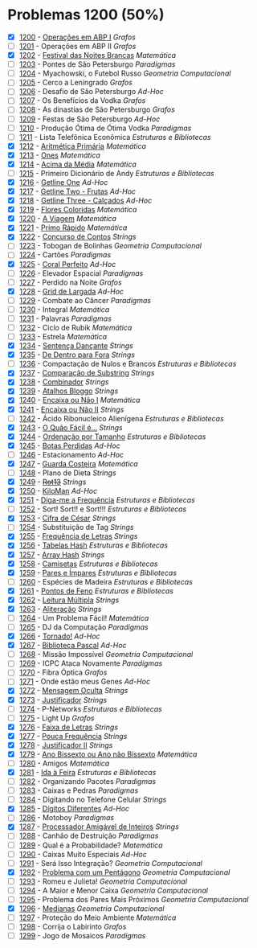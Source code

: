 # Problemas 1200 (50%)

- [x]  [1200](https://www.beecrowd.com.br/repository/UOJ_1200.html) - [Operações em ABP I](https://github.com/potigol/beecrowd/blob/master/src/1200/1200.poti) *Grafos*
- [ ]  [1201](https://www.beecrowd.com.br/repository/UOJ_1201.html) - Operações em ABP II *Grafos*
- [x]  [1202](https://www.beecrowd.com.br/repository/UOJ_1202.html) - [Festival das Noites Brancas](https://github.com/potigol/beecrowd/blob/master/src/1200/1202.poti) *Matemática*
- [ ]  [1203](https://www.beecrowd.com.br/repository/UOJ_1203.html) - Pontes de São Petersburgo *Paradigmas*
- [ ]  [1204](https://www.beecrowd.com.br/repository/UOJ_1204.html) - Myachowski, o Futebol Russo *Geometria Computacional*
- [ ]  [1205](https://www.beecrowd.com.br/repository/UOJ_1205.html) - Cerco a Leningrado *Grafos*
- [ ]  [1206](https://www.beecrowd.com.br/repository/UOJ_1206.html) - Desafio de São Petersburgo *Ad-Hoc*
- [ ]  [1207](https://www.beecrowd.com.br/repository/UOJ_1207.html) - Os Benefícios da Vodka *Grafos*
- [ ]  [1208](https://www.beecrowd.com.br/repository/UOJ_1208.html) - As dinastias de São Petersburgo *Grafos*
- [ ]  [1209](https://www.beecrowd.com.br/repository/UOJ_1209.html) - Festas de São Petersburgo *Ad-Hoc*
- [ ]  [1210](https://www.beecrowd.com.br/repository/UOJ_1210.html) - Produção Ótima de Ótima Vodka *Paradigmas*
- [ ]  [1211](https://www.beecrowd.com.br/repository/UOJ_1211.html) - Lista Telefônica Econômica *Estruturas e Bibliotecas*
- [x]  [1212](https://www.beecrowd.com.br/repository/UOJ_1212.html) - [Aritmética Primária](https://github.com/potigol/beecrowd/blob/master/src/1200/1212.poti) *Matemática*
- [x]  [1213](https://www.beecrowd.com.br/repository/UOJ_1213.html) - [Ones](https://github.com/potigol/beecrowd/blob/master/src/1200/1213.poti) *Matemática*
- [x]  [1214](https://www.beecrowd.com.br/repository/UOJ_1214.html) - [Acima da Média](https://github.com/potigol/beecrowd/blob/master/src/1200/1214.poti) *Matemática*
- [ ]  [1215](https://www.beecrowd.com.br/repository/UOJ_1215.html) - Primeiro Dicionário de Andy *Estruturas e Bibliotecas*
- [x]  [1216](https://www.beecrowd.com.br/repository/UOJ_1216.html) - [Getline One](https://github.com/potigol/beecrowd/blob/master/src/1200/1216.poti) *Ad-Hoc*
- [x]  [1217](https://www.beecrowd.com.br/repository/UOJ_1217.html) - [Getline Two - Frutas](https://github.com/potigol/beecrowd/blob/master/src/1200/1217.poti) *Ad-Hoc*
- [x]  [1218](https://www.beecrowd.com.br/repository/UOJ_1218.html) - [Getline Three - Calçados](https://github.com/potigol/beecrowd/blob/master/src/1200/1218.poti) *Ad-Hoc*
- [x]  [1219](https://www.beecrowd.com.br/repository/UOJ_1219.html) - [Flores Coloridas](https://github.com/potigol/beecrowd/blob/master/src/1200/1219.poti) *Matemática*
- [x]  [1220](https://www.beecrowd.com.br/repository/UOJ_1220.html) - [A Viagem](https://github.com/potigol/beecrowd/blob/master/src/1200/1220.poti) *Matemática*
- [x]  [1221](https://www.beecrowd.com.br/repository/UOJ_1221.html) - [Primo Rápido](https://github.com/potigol/beecrowd/blob/master/src/1200/1221.poti) *Matemática*
- [x]  [1222](https://www.beecrowd.com.br/repository/UOJ_1222.html) - [Concurso de Contos](https://github.com/potigol/beecrowd/blob/master/src/1200/1222.poti) *Strings*
- [ ]  [1223](https://www.beecrowd.com.br/repository/UOJ_1223.html) - Tobogan de Bolinhas *Geometria Computacional*
- [ ]  [1224](https://www.beecrowd.com.br/repository/UOJ_1224.html) - Cartões *Paradigmas*
- [x]  [1225](https://www.beecrowd.com.br/repository/UOJ_1225.html) - [Coral Perfeito](https://github.com/potigol/beecrowd/blob/master/src/1200/1225.poti) *Ad-Hoc*
- [ ]  [1226](https://www.beecrowd.com.br/repository/UOJ_1226.html) - Elevador Espacial *Paradigmas*
- [ ]  [1227](https://www.beecrowd.com.br/repository/UOJ_1227.html) - Perdido na Noite *Grafos*
- [x]  [1228](https://www.beecrowd.com.br/repository/UOJ_1228.html) - [Grid de Largada](https://github.com/potigol/beecrowd/blob/master/src/1200/1228.poti) *Ad-Hoc*
- [ ]  [1229](https://www.beecrowd.com.br/repository/UOJ_1229.html) - Combate ao Câncer *Paradigmas*
- [ ]  [1230](https://www.beecrowd.com.br/repository/UOJ_1230.html) - Integral *Matemática*
- [ ]  [1231](https://www.beecrowd.com.br/repository/UOJ_1231.html) - Palavras *Paradigmas*
- [ ]  [1232](https://www.beecrowd.com.br/repository/UOJ_1232.html) - Ciclo de Rubik *Matemática*
- [ ]  [1233](https://www.beecrowd.com.br/repository/UOJ_1233.html) - Estrela *Matemática*
- [x]  [1234](https://www.beecrowd.com.br/repository/UOJ_1234.html) - [Sentença Dançante](https://github.com/potigol/beecrowd/blob/master/src/1200/1234.poti) *Strings*
- [x]  [1235](https://www.beecrowd.com.br/repository/UOJ_1235.html) - [De Dentro para Fora](https://github.com/potigol/beecrowd/blob/master/src/1200/1235.poti) *Strings*
- [ ]  [1236](https://www.beecrowd.com.br/repository/UOJ_1236.html) - Compactação de Nulos e Brancos *Estruturas e Bibliotecas*
- [x]  [1237](https://www.beecrowd.com.br/repository/UOJ_1237.html) - [Comparação de Substring](https://github.com/potigol/beecrowd/blob/master/src/1200/1237.poti) *Strings*
- [x]  [1238](https://www.beecrowd.com.br/repository/UOJ_1238.html) - [Combinador](https://github.com/potigol/beecrowd/blob/master/src/1200/1238.poti) *Strings*
- [x]  [1239](https://www.beecrowd.com.br/repository/UOJ_1239.html) - [Atalhos Bloggo](https://github.com/potigol/beecrowd/blob/master/src/1200/1239.poti) *Strings*
- [x]  [1240](https://www.beecrowd.com.br/repository/UOJ_1240.html) - [Encaixa ou Não I](https://github.com/potigol/beecrowd/blob/master/src/1200/1240.poti) *Matemática*
- [x]  [1241](https://www.beecrowd.com.br/repository/UOJ_1241.html) - [Encaixa ou Não II](https://github.com/potigol/beecrowd/blob/master/src/1200/1241.poti) *Strings*
- [ ]  [1242](https://www.beecrowd.com.br/repository/UOJ_1242.html) - Ácido Ribonucleico Alienígena *Estruturas e Bibliotecas*
- [x]  [1243](https://www.beecrowd.com.br/repository/UOJ_1243.html) - [O Quão Fácil é...](https://github.com/potigol/beecrowd/blob/master/src/1200/1243.poti) *Strings*
- [x]  [1244](https://www.beecrowd.com.br/repository/UOJ_1244.html) - [Ordenação por Tamanho](https://github.com/potigol/beecrowd/blob/master/src/1200/1244.poti) *Estruturas e Bibliotecas*
- [x]  [1245](https://www.beecrowd.com.br/repository/UOJ_1245.html) - [Botas Perdidas](https://github.com/potigol/beecrowd/blob/master/src/1200/1245.poti) *Ad-Hoc*
- [ ]  [1246](https://www.beecrowd.com.br/repository/UOJ_1246.html) - Estacionamento *Ad-Hoc*
- [x]  [1247](https://www.beecrowd.com.br/repository/UOJ_1247.html) - [Guarda Costeira](https://github.com/potigol/beecrowd/blob/master/src/1200/1247.poti) *Matemática*
- [ ]  [1248](https://www.beecrowd.com.br/repository/UOJ_1248.html) - Plano de Dieta *Strings*
- [x]  [1249](https://www.beecrowd.com.br/repository/UOJ_1249.html) - [~~Rot13~~](https://github.com/potigol/beecrowd/blob/master/src/1200/1249.poti) *Strings*
- [x]  [1250](https://www.beecrowd.com.br/repository/UOJ_1250.html) - [KiloMan](https://github.com/potigol/beecrowd/blob/master/src/1200/1250.poti) *Ad-Hoc*
- [x]  [1251](https://www.beecrowd.com.br/repository/UOJ_1251.html) - [Diga-me a Frequência](https://github.com/potigol/beecrowd/blob/master/src/1200/1251.poti) *Estruturas e Bibliotecas*
- [ ]  [1252](https://www.beecrowd.com.br/repository/UOJ_1252.html) - Sort! Sort!! e Sort!!! *Estruturas e Bibliotecas*
- [x]  [1253](https://www.beecrowd.com.br/repository/UOJ_1253.html) - [Cifra de César](https://github.com/potigol/beecrowd/blob/master/src/1200/1253.poti) *Strings*
- [ ]  [1254](https://www.beecrowd.com.br/repository/UOJ_1254.html) - Substituição de Tag *Strings*
- [x]  [1255](https://www.beecrowd.com.br/repository/UOJ_1255.html) - [Frequência de Letras](https://github.com/potigol/beecrowd/blob/master/src/1200/1255.poti) *Strings*
- [x]  [1256](https://www.beecrowd.com.br/repository/UOJ_1256.html) - [Tabelas Hash](https://github.com/potigol/beecrowd/blob/master/src/1200/1256.poti) *Estruturas e Bibliotecas*
- [x]  [1257](https://www.beecrowd.com.br/repository/UOJ_1257.html) - [Array Hash](https://github.com/potigol/beecrowd/blob/master/src/1200/1257.poti) *Strings*
- [x]  [1258](https://www.beecrowd.com.br/repository/UOJ_1258.html) - [Camisetas](https://github.com/potigol/beecrowd/blob/master/src/1200/1258.poti) *Estruturas e Bibliotecas*
- [x]  [1259](https://www.beecrowd.com.br/repository/UOJ_1259.html) - [Pares e Ímpares](https://github.com/potigol/beecrowd/blob/master/src/1200/1259.poti) *Estruturas e Bibliotecas*
- [ ]  [1260](https://www.beecrowd.com.br/repository/UOJ_1260.html) - Espécies de Madeira *Estruturas e Bibliotecas*
- [x]  [1261](https://www.beecrowd.com.br/repository/UOJ_1261.html) - [Pontos de Feno](https://github.com/potigol/beecrowd/blob/master/src/1200/1261.poti) *Estruturas e Bibliotecas*
- [x]  [1262](https://www.beecrowd.com.br/repository/UOJ_1262.html) - [Leitura Múltipla](https://github.com/potigol/beecrowd/blob/master/src/1200/1262.poti) *Strings*
- [x]  [1263](https://www.beecrowd.com.br/repository/UOJ_1263.html) - [Aliteração](https://github.com/potigol/beecrowd/blob/master/src/1200/1263.poti) *Strings*
- [ ]  [1264](https://www.beecrowd.com.br/repository/UOJ_1264.html) - Um Problema Fácil! *Matemática*
- [ ]  [1265](https://www.beecrowd.com.br/repository/UOJ_1265.html) - DJ da Computação *Paradigmas*
- [x]  [1266](https://www.beecrowd.com.br/repository/UOJ_1266.html) - [Tornado!](https://github.com/potigol/beecrowd/blob/master/src/1200/1266.poti) *Ad-Hoc*
- [x]  [1267](https://www.beecrowd.com.br/repository/UOJ_1267.html) - [Biblioteca Pascal](https://github.com/potigol/beecrowd/blob/master/src/1200/1267.poti) *Ad-Hoc*
- [ ]  [1268](https://www.beecrowd.com.br/repository/UOJ_1268.html) - Missão Impossível *Geometria Computacional*
- [ ]  [1269](https://www.beecrowd.com.br/repository/UOJ_1269.html) - ICPC Ataca Novamente *Paradigmas*
- [ ]  [1270](https://www.beecrowd.com.br/repository/UOJ_1270.html) - Fibra Óptica *Grafos*
- [ ]  [1271](https://www.beecrowd.com.br/repository/UOJ_1271.html) - Onde estão meus Genes *Ad-Hoc*
- [x]  [1272](https://www.beecrowd.com.br/repository/UOJ_1272.html) - [Mensagem Oculta](https://github.com/potigol/beecrowd/blob/master/src/1200/1272.poti) *Strings*
- [x]  [1273](https://www.beecrowd.com.br/repository/UOJ_1273.html) - [Justificador](https://github.com/potigol/beecrowd/blob/master/src/1200/1273.poti) *Strings*
- [ ]  [1274](https://www.beecrowd.com.br/repository/UOJ_1274.html) - P-Networks *Estruturas e Bibliotecas*
- [ ]  [1275](https://www.beecrowd.com.br/repository/UOJ_1275.html) - Light Up *Grafos*
- [x]  [1276](https://www.beecrowd.com.br/repository/UOJ_1276.html) - [Faixa de Letras](https://github.com/potigol/beecrowd/blob/master/src/1200/1276.poti) *Strings*
- [x]  [1277](https://www.beecrowd.com.br/repository/UOJ_1277.html) - [Pouca Frequência](https://github.com/potigol/beecrowd/blob/master/src/1200/1277.poti) *Strings*
- [x]  [1278](https://www.beecrowd.com.br/repository/UOJ_1278.html) - [Justificador II](https://github.com/potigol/beecrowd/blob/master/src/1200/1278.poti) *Strings*
- [x]  [1279](https://www.beecrowd.com.br/repository/UOJ_1279.html) - [Ano Bissexto ou Ano não Bissexto](https://github.com/potigol/beecrowd/blob/master/src/1200/1279.poti) *Matemática*
- [ ]  [1280](https://www.beecrowd.com.br/repository/UOJ_1280.html) - Amigos *Matemática*
- [x]  [1281](https://www.beecrowd.com.br/repository/UOJ_1281.html) - [Ida à Feira](https://github.com/potigol/beecrowd/blob/master/src/1200/1281.poti) *Estruturas e Bibliotecas*
- [ ]  [1282](https://www.beecrowd.com.br/repository/UOJ_1282.html) - Organizando Pacotes *Paradigmas*
- [ ]  [1283](https://www.beecrowd.com.br/repository/UOJ_1283.html) - Caixas e Pedras *Paradigmas*
- [ ]  [1284](https://www.beecrowd.com.br/repository/UOJ_1284.html) - Digitando no Telefone Celular *Strings*
- [x]  [1285](https://www.beecrowd.com.br/repository/UOJ_1285.html) - [Dígitos Diferentes](https://github.com/potigol/beecrowd/blob/master/src/1200/1285.poti) *Ad-Hoc*
- [ ]  [1286](https://www.beecrowd.com.br/repository/UOJ_1286.html) - Motoboy *Paradigmas*
- [x]  [1287](https://www.beecrowd.com.br/repository/UOJ_1287.html) - [Processador Amigável de Inteiros](https://github.com/potigol/beecrowd/blob/master/src/1200/1287.poti) *Strings*
- [ ]  [1288](https://www.beecrowd.com.br/repository/UOJ_1288.html) - Canhão de Destruição *Paradigmas*
- [ ]  [1289](https://www.beecrowd.com.br/repository/UOJ_1289.html) - Qual é a Probabilidade? *Matemática*
- [ ]  [1290](https://www.beecrowd.com.br/repository/UOJ_1290.html) - Caixas Muito Especiais *Ad-Hoc*
- [ ]  [1291](https://www.beecrowd.com.br/repository/UOJ_1291.html) - Será Isso Integração? *Geometria Computacional*
- [x]  [1292](https://www.beecrowd.com.br/repository/UOJ_1292.html) - [Problema com um Pentágono](https://github.com/potigol/beecrowd/blob/master/src/1200/1292.poti) *Geometria Computacional*
- [ ]  [1293](https://www.beecrowd.com.br/repository/UOJ_1293.html) - Romeu e Julieta! *Geometria Computacional*
- [ ]  [1294](https://www.beecrowd.com.br/repository/UOJ_1294.html) - A Maior e Menor Caixa *Geometria Computacional*
- [ ]  [1295](https://www.beecrowd.com.br/repository/UOJ_1295.html) - Problema dos Pares Mais Próximos *Geometria Computacional*
- [x]  [1296](https://www.beecrowd.com.br/repository/UOJ_1296.html) - [Medianas](https://github.com/potigol/beecrowd/blob/master/src/1200/1296.poti) *Geometria Computacional*
- [ ]  [1297](https://www.beecrowd.com.br/repository/UOJ_1297.html) - Proteção do Meio Ambiente *Matemática*
- [ ]  [1298](https://www.beecrowd.com.br/repository/UOJ_1298.html) - Corrija o Labirinto *Grafos*
- [ ]  [1299](https://www.beecrowd.com.br/repository/UOJ_1299.html) - Jogo de Mosaicos *Paradigmas*